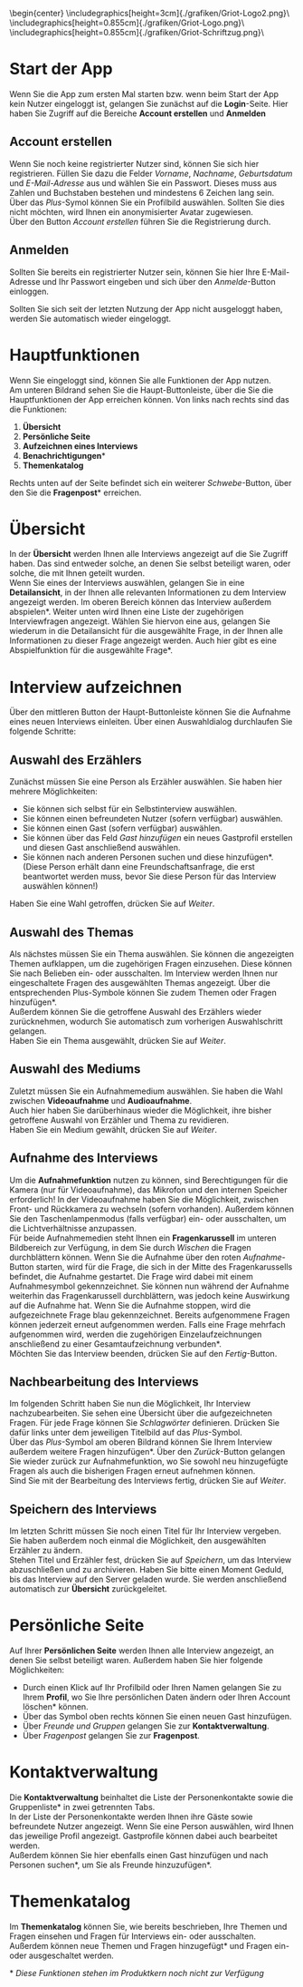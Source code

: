 \begin{center}
  \includegraphics[height=3cm]{./grafiken/Griot-Logo2.png}\\
  \includegraphics[height=0.855cm]{./grafiken/Griot-Logo.png}\\
  \includegraphics[height=0.855cm]{./grafiken/Griot-Schriftzug.png}\\


# Start der App
Wenn Sie die App zum ersten Mal starten bzw. wenn beim Start der App kein Nutzer eingeloggt ist, gelangen Sie zunächst auf die **Login**-Seite. Hier haben Sie Zugriff auf die Bereiche **Account erstellen** und **Anmelden**

## Account erstellen
Wenn Sie noch keine registrierter Nutzer sind, können Sie sich hier registrieren. Füllen Sie dazu die Felder *Vorname*, *Nachname*, *Geburtsdatum* und *E-Mail-Adresse* aus und wählen Sie ein Passwort. Dieses muss aus Zahlen und Buchstaben bestehen und mindestens 6 Zeichen lang sein.  
Über das *Plus*-Symol können Sie ein Profilbild auswählen. Sollten Sie dies nicht möchten, wird Ihnen ein anonymisierter Avatar zugewiesen.  
Über den Button *Account erstellen* führen Sie die Registrierung durch.

## Anmelden
Sollten Sie bereits ein registrierter Nutzer sein, können Sie hier Ihre E-Mail-Adresse und Ihr Passwort eingeben und sich über den *Anmelde*-Button einloggen.

Sollten Sie sich seit der letzten Nutzung der App nicht ausgeloggt haben, werden Sie automatisch wieder eingeloggt.

# Hauptfunktionen
Wenn Sie eingeloggt sind, können Sie alle Funktionen der App nutzen.  
Am unteren Bildrand sehen Sie die Haupt-Buttonleiste, über die Sie die Hauptfunktionen der App erreichen können. Von links nach rechts sind das die Funktionen:
1. **Übersicht**
2. **Persönliche Seite**
3. **Aufzeichnen eines Interviews**
4. **Benachrichtigungen**\*
5. **Themenkatalog**

Rechts unten auf der Seite befindet sich ein weiterer *Schwebe*-Button, über den Sie die **Fragenpost**\* erreichen.

# Übersicht
In der **Übersicht** werden Ihnen alle Interviews angezeigt auf die Sie Zugriff haben. Das sind entweder solche, an denen Sie selbst beteiligt waren, oder solche, die mit Ihnen geteilt wurden.  
Wenn Sie eines der Interviews auswählen, gelangen Sie in eine **Detailansicht**, in der Ihnen alle relevanten Informationen zu dem Interview angezeigt werden. Im oberen Bereich können das Interview außerdem abspielen\*. Weiter unten wird Ihnen eine Liste der zugehörigen Interviewfragen angezeigt. Wählen Sie hiervon eine aus, gelangen Sie wiederum in die Detailansicht für die ausgewählte Frage, in der Ihnen alle Informationen zu dieser Frage angezeigt werden. Auch hier gibt es eine Abspielfunktion für die ausgewählte Frage\*.

# Interview aufzeichnen
Über den mittleren Button der Haupt-Buttonleiste können Sie die Aufnahme eines neuen Interviews einleiten. Über einen Auswahldialog durchlaufen Sie folgende Schritte:

## Auswahl des Erzählers
Zunächst müssen Sie eine Person als Erzähler auswählen. Sie haben hier mehrere Möglichkeiten:  
- Sie können sich selbst für ein Selbstinterview auswählen.
- Sie können einen befreundeten Nutzer (sofern verfügbar) auswählen.
- Sie können einen Gast (sofern verfügbar) auswählen.
- Sie können über das Feld *Gast hinzufügen* ein neues Gastprofil erstellen und diesen Gast anschließend auswählen.
- Sie können nach anderen Personen suchen und diese hinzufügen\*. (Diese Person erhält dann eine Freundschaftsanfrage, die erst beantwortet werden muss, bevor Sie diese Person für das Interview auswählen können!)  

Haben Sie eine Wahl getroffen, drücken Sie auf *Weiter*.

## Auswahl des Themas
Als nächstes müssen Sie ein Thema auswählen. Sie können die angezeigten Themen aufklappen, um die zugehörigen Fragen einzusehen. Diese können Sie nach Belieben ein- oder ausschalten. Im Interview werden Ihnen nur eingeschaltete Fragen des ausgewählten Themas angezeigt. Über die entsprechenden Plus-Symbole können Sie zudem Themen oder Fragen hinzufügen\*.  
Außerdem können Sie die getroffene Auswahl des Erzählers wieder zurücknehmen, wodurch Sie automatisch zum vorherigen Auswahlschritt gelangen.  
Haben Sie ein Thema ausgewählt, drücken Sie auf *Weiter*.

## Auswahl des Mediums
Zuletzt müssen Sie ein Aufnahmemedium auswählen. Sie haben die Wahl zwischen **Videoaufnahme** und **Audioaufnahme**.  
Auch hier haben Sie darüberhinaus wieder die Möglichkeit, ihre bisher getroffene Auswahl von Erzähler und Thema zu revidieren.  
Haben Sie ein Medium gewählt, drücken Sie auf *Weiter*.

## Aufnahme des Interviews
Um die **Aufnahmefunktion** nutzen zu können, sind Berechtigungen für die Kamera (nur für Videoaufnahme), das Mikrofon und den internen Speicher erforderlich!
In der Videoaufnahme haben Sie die Möglichkeit, zwischen Front- und Rückkamera zu wechseln (sofern vorhanden). Außerdem können Sie den Taschenlampenmodus (falls verfügbar) ein- oder ausschalten, um die Lichtverhältnisse anzupassen.  
Für beide Aufnahmemedien steht Ihnen ein **Fragenkarussell** im unteren Bildbereich zur Verfügung, in dem Sie durch *Wischen* die Fragen durchblättern können. Wenn Sie die Aufnahme über den roten *Aufnahme*-Button starten, wird für die Frage, die sich in der Mitte des Fragenkarussells befindet, die Aufnahme gestartet. Die Frage wird dabei mit einem Aufnahmesymbol gekennzeichnet. Sie können nun während der Aufnahme weiterhin das Fragenkarussell durchblättern, was jedoch keine Auswirkung auf die Aufnahme hat. Wenn Sie die Aufnahme stoppen, wird die aufgezeichnete Frage blau gekennzeichnet. Bereits aufgenommene Fragen können jederzeit erneut aufgenommen werden. Falls eine Frage mehrfach aufgenommen wird, werden die zugehörigen Einzelaufzeichnungen anschließend zu einer Gesamtaufzeichnung verbunden\*.  
Möchten Sie das Interview beenden, drücken Sie auf den *Fertig*-Button. 

## Nachbearbeitung des Interviews
Im folgenden Schritt haben Sie nun die Möglichkeit, Ihr Interview nachzubearbeiten. Sie sehen eine Übersicht über die aufgezeichneten Fragen. Für jede Frage können Sie *Schlagwörter* definieren. Drücken Sie dafür links unter dem jeweiligen Titelbild auf das *Plus*-Symbol.  
Über das *Plus*-Symbol am oberen Bildrand können Sie Ihrem Interview außerdem weitere Fragen hinzufügen\*.
Über den *Zurück*-Button gelangen Sie wieder zurück zur Aufnahmefunktion, wo Sie sowohl neu hinzugefügte Fragen als auch die bisherigen Fragen erneut aufnehmen können.  
Sind Sie mit der Bearbeitung des Interviews fertig, drücken Sie auf *Weiter*.

## Speichern des Interviews
Im letzten Schritt müssen Sie noch einen Titel für Ihr Interview vergeben. Sie haben außerdem noch einmal die Möglichkeit, den ausgewählten Erzähler zu ändern.  
Stehen Titel und Erzähler fest, drücken Sie auf *Speichern*, um das Interview abzuschließen und zu archivieren. Haben Sie bitte einen Moment Geduld, bis das Interview auf den Server geladen wurde. Sie werden anschließend automatisch zur **Übersicht** zurückgeleitet.

# Persönliche Seite
Auf Ihrer **Persönlichen Seite** werden Ihnen alle Interview angezeigt, an denen Sie selbst beteiligt waren. Außerdem haben Sie hier folgende Möglichkeiten:  
- Durch einen Klick auf Ihr Profilbild oder Ihren Namen gelangen Sie zu Ihrem **Profil**, wo Sie Ihre persönlichen Daten ändern oder Ihren Account löschen\* können.
- Über das Symbol oben rechts können Sie einen neuen Gast hinzufügen.
- Über *Freunde und Gruppen* gelangen Sie zur **Kontaktverwaltung**.
- Über *Fragenpost* gelangen Sie zur **Fragenpost**.

# Kontaktverwaltung
Die **Kontaktverwaltung** beinhaltet die Liste der Personenkontakte sowie die Gruppenliste\* in zwei getrennten Tabs.  
In der Liste der Personenkontakte werden Ihnen ihre Gäste sowie befreundete Nutzer angezeigt. Wenn Sie eine Person auswählen, wird Ihnen das jeweilige Profil angezeigt. Gastprofile können dabei auch bearbeitet werden.  
Außerdem können Sie hier ebenfalls einen Gast hinzufügen und nach Personen suchen\*, um Sie als Freunde hinzuzufügen\*.

# Themenkatalog
Im **Themenkatalog** können Sie, wie bereits beschrieben, Ihre Themen und Fragen einsehen und Fragen für Interviews ein- oder ausschalten. Außerdem können neue Themen und Fragen hinzugefügt\* und Fragen ein- oder ausgeschaltet werden.

\* *Diese Funktionen stehen im Produktkern noch nicht zur Verfügung*
